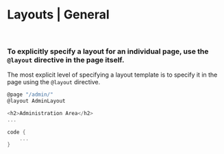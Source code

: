 # Layouts | General
<br>

### To explicitly specify a layout for an individual page, use the `@layout`  directive in the page itself.

The most explicit level of specifying a layout template is to specify it in the page using the  `@layout`  directive.

```csharp
@page "/admin/"
@layout AdminLayout

<h2>Administration Area</h2>
...

code {
	...
}
```
<br>

